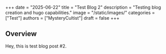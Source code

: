 +++
date = "2025-06-22"
title = "Test Blog 2"
description = "Testing blog creation and hugo capabilities."
image = "/static/images/"
categories = ["Test"]
authors = ["MysteryCultist"]
draft = false
+++

## Overview

Hey, this is test blog post #2.